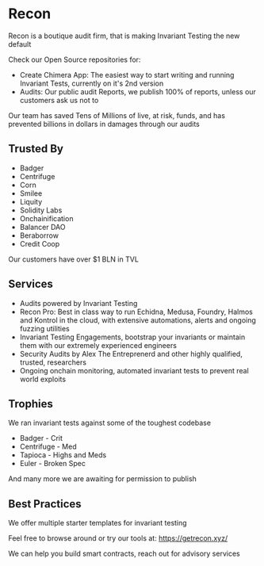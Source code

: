 # Recon

Recon is a boutique audit firm, that is making Invariant Testing the new default

Check our Open Source repositories for:
- Create Chimera App: The easiest way to start writing and running Invariant Tests, currently on it's 2nd version
- Audits: Our public audit Reports, we publish 100% of reports, unless our customers ask us not to

Our team has saved Tens of Millions of live, at risk, funds, and has prevented billions in dollars in damages through our audits



## Trusted By
- Badger
- Centrifuge
- Corn
- Smilee
- Liquity
- Solidity Labs
- Onchainification
- Balancer DAO
- Beraborrow
- Credit Coop

Our customers have over $1 BLN in TVL

## Services

- Audits powered by Invariant Testing
- Recon Pro: Best in class way to run Echidna, Medusa, Foundry, Halmos and Kontrol in the cloud, with extensive automations, alerts and ongoing fuzzing utilities
- Invariant Testing Engagements, bootstrap your invariants or maintain them with our extremely experienced engineers
- Security Audits by Alex The Entreprenerd and other highly qualified, trusted, researchers
- Ongoing onchain monitoring, automated invariant tests to prevent real world exploits
 
## Trophies

We ran invariant tests against some of the toughest codebase

- Badger - Crit
- Centrifuge - Med
- Tapioca - Highs and Meds
- Euler - Broken Spec

And many more we are awaiting for permission to publish

## Best Practices

We offer multiple starter templates for invariant testing

Feel free to browse around or try our tools at: https://getrecon.xyz/

We can help you build smart contracts, reach out for advisory services
